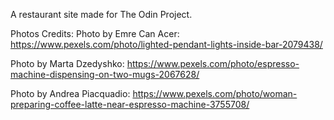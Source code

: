 A restaurant site made for The Odin Project.

Photos Credits: 
   Photo by Emre Can Acer: https://www.pexels.com/photo/lighted-pendant-lights-inside-bar-2079438/

   Photo by Marta Dzedyshko: https://www.pexels.com/photo/espresso-machine-dispensing-on-two-mugs-2067628/

   Photo by Andrea Piacquadio: https://www.pexels.com/photo/woman-preparing-coffee-latte-near-espresso-machine-3755708/